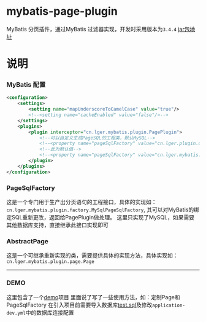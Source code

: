 # mybatis-page-plugin
MyBatis 分页插件，通过MyBatis 过滤器实现，开发时采用版本为`3.4.4`
[jar包地址](https://github.com/Mr-Pro/mybatis-page-plugin/releases/tag/1.0.1.RELEASE)

# 说明


### MyBatis 配置
```xml
<configuration>
    <settings>
        <setting name="mapUnderscoreToCamelCase" value="true"/>
        <!--<setting name="cacheEnabled" value="false"/>-->
    </settings>
    <plugins>
        <plugin interceptor="cn.lger.mybatis.plugin.PagePlugin">
            <!--可以自定义生成PageSQL的工程类，默认MySQL-->
            <!--<property name="pageSqlFactory" value="cn.lger.plugin.dao.MyPageSqlFactory"/>-->
            <!--此为默认值-->
            <!--<property name="pageSqlFactory" value="cn.lger.mybatis.plugin.factory.MySqlPageSqlFactory"/>-->
        </plugin>
    </plugins>
</configuration>

```
### PageSqlFactory

这是一个专门用于生产出分页语句的工程接口，具体的实现如：
`cn.lger.mybatis.plugin.factory.MySqlPageSqlFactory`,
其可以对MyBatis的绑定SQL重新更改，返回给PagePlugin做处理。
这里只实现了MySQL，如果需要其他数据库支持，直接继承此接口实现即可


### AbstractPage

这是一个可继承重新实现的类，需要提供具体的实现方法，具体实现如：
`cn.lger.mybatis.plugin.page.Page`


****

### DEMO

这里包含了一个[demo](./demo)项目
里面说了写了一些使用方法，如：定制Page和PageSqlFactory
在引入项目前需要导入数据库[test.sql](./demo/test.sql)及修改`application-dev.yml`中的数据库连接配置



